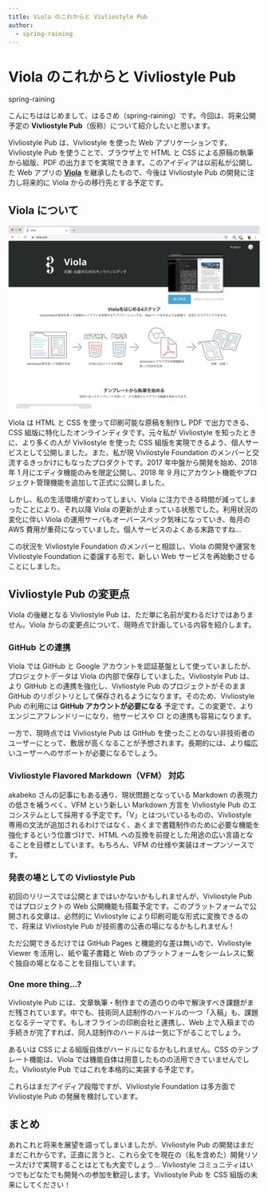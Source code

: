 ```yaml
---
title: Viola のこれからと Vivliostyle Pub
author:
  - spring-raining
---
```


# Viola のこれからと Vivliostyle Pub

<div class="draft-author">
spring-raining
</div>

こんにちははじめまして、はるさめ（spring-raining）です。今回は、将来公開予定の **Vivliostyle Pub**（仮称）について紹介したいと思います。

Vivliostyle Pub は、Vivliostyle を使った Web アプリケーションです。Vivliostyle Pub を使うことで、ブラウザ上で HTML と CSS による原稿の執筆から組版、PDF の出力までを実現できます。このアイディアは以前私が公開した Web アプリの [**Viola**](https://viola.pub/) を継承したもので、今後は Vivliostyle Pub の開発に注力し将来的に Viola からの移行先とする予定です。

## Viola について

![](images/viola.png)

Viola は HTML と CSS を使って印刷可能な原稿を制作し PDF で出力できる、CSS 組版に特化したオンラインディタです。元々私が Vivliostyle を知ったときに、より多くの人が Vivliostyle を使った CSS 組版を実現できるよう、個人サービスとして公開しました。また、私が現 Vivliostyle Foundation のメンバーと交流するきっかけにもなったプロダクトです。2017 年中盤から開発を始め、2018 年 1 月にエディタ機能のみを限定公開し、2018 年 9 月にアカウント機能やプロジェクト管理機能を追加して正式に公開しました。

しかし、私の生活環境が変わってしまい、Viola に注力できる時間が減ってしまったことにより、それ以降 Viola の更新が止まっている状態でした。利用状況の変化に伴い Viola の運用サーバもオーバースペック気味になっていき、毎月の AWS 費用が重荷になっていました。個人サービスのよくある末路ですね…

この状況を Vivliostyle Foundation のメンバーと相談し、Viola の開発や運営を Vivliostyle Foundation に委譲する形で、新しい Web サービスを再始動させることにしました。

## Vivliostyle Pub の変更点

Viola の後継となる Vivliostyle Pub は、ただ単に名前が変わるだけではありません。Viola からの変更点について、現時点で計画している内容を紹介します。

### GitHub との連携

Viola では GitHub と Google アカウントを認証基盤として使っていましたが、プロジェクトデータは Viola の内部で保存していました。Vivliostyle Pub は、より GitHub との連携を強化し、Vivliostyle Pub のプロジェクトがそのまま GitHub のリポジトリとして保存されるようになります。そのため、Vivliostyle Pub の利用には **GitHub アカウントが必要になる** 予定です。この変更で、よりエンジニアフレンドリーになり、他サービスや CI との連携も容易になります。

一方で、現時点では Vivliostyle Pub は GitHub を使ったことのない非技術者のユーザーにとって、敷居が高くなることが予想されます。長期的には、より幅広いユーザーへのサポートが必要になるでしょう。

### Vivliostyle Flavored Markdown（VFM） 対応

akabeko さんの記事にもある通り、現状問題となっている Markdown の表現力の低さを補うべく、VFM という新しい Markdown 方言を Vivliostyle Pub のエコシステムとして採用する予定です。「V」とはついているものの、Vivliostyle 専用の文法が追加されるわけではなく、あくまで書籍制作のために必要な機能を強化するという位置づけで、HTML への互換を前提とした用途の広い言語となることを目標としています。もちろん、VFM の仕様や実装はオープンソースです。

### 発表の場としての Vivliostyle Pub

初回のリリースでは公開とまではいかないかもしれませんが、Vivliostyle Pub ではプロジェクトの Web 公開機能も搭載予定です。このプラットフォームで公開される文章は、必然的に Vivliostyle により印刷可能な形式に変換できるので、将来は Vivliostyle Pub が技術書の公表の場になるかもしれません！

ただ公開できるだけでは GitHub Pages と機能的な差は無いので、Vivliostyle Viewer を活用し、紙や電子書籍と Web のプラットフォームをシームレスに繋ぐ独自の場となることを目指しています。

### One more thing...?

Vivliostyle Pub には、文章執筆・制作までの道のりの中で解決すべき課題がまだ残されています。中でも、技術同人誌制作のハードルの一つ「入稿」も、課題となるテーマです。もしオフラインの印刷会社と連携し、Web 上で入稿までの手続きが完了すれば、同人誌制作のハードルは一気に下がることでしょう。

あるいは CSS による組版自体がハードルになるかもしれません。CSS のテンプレート機能は、Viola では機能自体は用意したものの活用できていませんでした。Vivliostyle Pub ではこれを本格的に実装する予定です。

これらはまだアイディア段階ですが、Vivliostyle Foundation は多方面で Vivliostyle Pub の発展を検討しています。

## まとめ

あれこれと将来を展望を語ってしまいましたが、Vivliostyle Pub の開発はまだまだこれからです。正直に言うと、これら全てを現在の（私を含めた）開発リソースだけで実現することはとても大変でしょう… Vivliostyle コミュニティはいつでもどなたでも開発への参加を歓迎します。Vivliostyle Pub を CSS 組版の未来にしてください！
